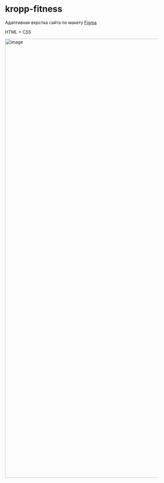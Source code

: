 # kropp-fitness
Адаптивная верстка сайта по макету [Figma](https://www.figma.com/design/m3lT3GF4mUgEBaU3qysyeu/10--Free-Web-UI-designs--Community-?node-id=0-1&p=f&t=gMDubj3ZvE2af82b-0)

HTML + CSS

<img width="1440" alt="image" src="https://github.com/user-attachments/assets/e83dea4e-36e2-4f24-8131-9d38009b8aec" />
